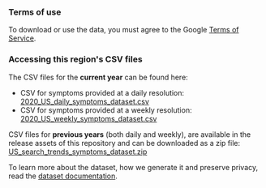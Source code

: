 ### Terms of use
To download or use the data, you must agree to the Google [Terms of Service](https://policies.google.com/terms).

### Accessing this region's CSV files
The CSV files for the **current year** can be found here:
- CSV for symptoms provided at a daily resolution: [2020_US_daily_symptoms_dataset.csv](2020_US_daily_symptoms_dataset.csv)
- CSV for symptoms provided at a weekly resolution: [2020_US_weekly_symptoms_dataset.csv](2020_US_weekly_symptoms_dataset.csv)

CSV files for **previous years** (both daily and weekly), are available in the release assets of this repository and can be downloaded as a zip file: [US_search_trends_symptoms_dataset.zip](https://github.com/google-research/open-covid-19-data/releases/download/v0.0.2/US_search_trends_symptoms_dataset.zip)

To learn more about the dataset, how we generate it and preserve privacy, read the [dataset documentation](../../README.md).